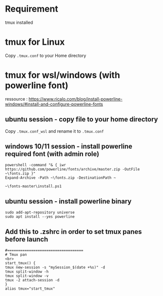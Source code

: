 # Requirement
tmux installed

# tmux for Linux
Copy `.tmux.conf` to your Home directory

# tmux for wsl/windows (with powerline font)

ressource : <https://www.ricalo.com/blog/install-powerline-windows/#install-and-configure-powerline-fonts>

## ubuntu session - copy file to your home directory

Copy `.tmux.conf_wsl` and rename it to `.tmux.conf`

## windows 10/11 session - install powerline required font (with admin role)

```
powershell -command "& { iwr https://github.com/powerline/fonts/archive/master.zip -OutFile ~\fonts.zip }"
Expand-Archive -Path ~\fonts.zip -DestinationPath ~

~\fonts-master\install.ps1
```

## ubuntu session - install powerline binary

```
sudo add-apt-repository universe
sudo apt install --yes powerline
```

## Add this to .zshrc in order to set tmux panes before launch
```
#===================================
# Tmux pan
<br>
start_tmux() {
tmux new-session -s "mySession_$(date +%s)" -d
tmux split-window -h
tmux split-window -v
tmux -2 attach-session -d 
}
alias tmux="start_tmux"

```